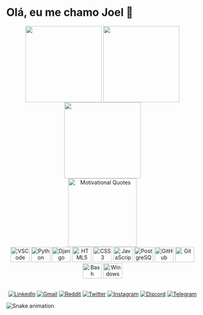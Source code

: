 <!-- APRESENTAÇÃO -->

# Olá, eu me chamo Joel 👋

<!-- Github STATS -->

<div align="center">

<a href="https://github.com/Joel-Rodrigues404" target="_blank" style="text-decoration: none;">
  <img height="200" align="center" src="https://github-readme-stats.vercel.app/api?username=Joel-Rodrigues404&theme=radical&rank_icon=github&show_icons=true&repo-private=true"/>
  <img height="200" align="center" src="https://github-readme-stats.vercel.app/api/top-langs?username=Joel-Rodrigues404&layout=compact&langs_count=8&card_width=320&theme=radical&"/>
  <br>
  <img height="200" align="center" src="https://github-readme-streak-stats.herokuapp.com/?user=Joel-Rodrigues404&theme=radical&hide_border=false&mode=weekly"/>
</a>

</div>

<div align="center">

  <img height="180em" src="https://quotes-github-readme.vercel.app/api?type=horizontal&theme=radical&" alt="Motivational Quotes" />
  
</div>

<!-- MEUS PROJETOS -->

<!-- - **[Projeto 1: Meu Portfólio](https://github.com/Joel-Rodrigues404/meu-portfolio)**  
  Um portfólio online criado com HTML, CSS e JavaScript, onde exibo minhas habilidades e projetos.

- **[Projeto 2: Sistema de Gerenciamento](https://github.com/Joel-Rodrigues404/gerenciamento)**  
  Sistema web desenvolvido em Django e PostgreSQL para gerenciamento de tarefas.

- **[Projeto 3: Aplicativo Mobile](https://github.com/Joel-Rodrigues404/meu-app)**  
  Um aplicativo mobile desenvolvido com React Native para acompanhar hábitos diários. -->

<!-- - **[Projeto 1: Meu Portfólio](https://github.com/Joel-Rodrigues404/meu-portfolio)**  
  <img src="https://img.shields.io/badge/HTML-blue" alt="HTML"/> <img src="https://img.shields.io/badge/CSS-orange" alt="CSS"/>  
  Um portfólio online criado com HTML, CSS e JavaScript, onde exibo minhas habilidades e projetos. -->



<!-- CONTADOR DE VISUALIZAÇÕES -->

<!-- [![](https://visitcount.itsvg.in/api?id=Joel-Rodrigues404&icon=0&color=5)]() -->


<!-- TECNOLOGIAS QUE USO -->

<div align="center">
  <img src="https://cdn.jsdelivr.net/gh/devicons/devicon/icons/vscode/vscode-original.svg" alt="VSCode" height="40" width="50"/>
  <img src="https://cdn.jsdelivr.net/gh/devicons/devicon/icons/python/python-original.svg" alt="Python" height="40" width="50"/>
  <img src="https://cdn.jsdelivr.net/gh/devicons/devicon/icons/django/django-plain.svg" alt="Django" height="40" width="50"/>
  <img src="https://cdn.jsdelivr.net/gh/devicons/devicon/icons/html5/html5-plain.svg" alt="HTML5" height="40" width="50"/>
  <img src="https://cdn.jsdelivr.net/gh/devicons/devicon/icons/css3/css3-original.svg" alt="CSS3" height="40" width="50"/>
  <img src="https://cdn.jsdelivr.net/gh/devicons/devicon/icons/javascript/javascript-original.svg" alt="JavaScript" height="40" width="50"/>
  <img src="https://cdn.jsdelivr.net/gh/devicons/devicon/icons/postgresql/postgresql-original.svg" alt="PostgreSQL" height="40" width="50"/>
  <img src="https://cdn.jsdelivr.net/gh/devicons/devicon/icons/github/github-original.svg" alt="GitHub" height="40" width="50"/>
  <img src="https://cdn.jsdelivr.net/gh/devicons/devicon/icons/git/git-original.svg" alt="Git" height="40" width="50"/>
  <img src="https://cdn.jsdelivr.net/gh/devicons/devicon/icons/bash/bash-original.svg" alt="Bash" height="40" width="50"/>
  <img src="https://cdn.jsdelivr.net/gh/devicons/devicon/icons/windows8/windows8-original.svg" alt="Windows" height="40" width="50"/>
</div>

##

<!-- CONTATOS / REDES SOCIAIS -->

<div align="center">
  <a href="https://www.linkedin.com/in/joel-a-rodrigues/" target="_blank"><img src="https://img.shields.io/badge/-LinkedIn-%230077B5?style=for-the-badge&logo=linkedin&logoColor=white" alt="LinkedIn"/></a>
  <a href="mailto:joelsandersonrodrigues@gmail.com"><img src="https://img.shields.io/badge/-Gmail-%23333?style=for-the-badge&logo=gmail&logoColor=white" alt="Gmail"/></a>
  <a href="https://reddit.com/user/seu-perfil" target="_blank"><img src="https://img.shields.io/badge/Reddit-FF4500?style=for-the-badge&logo=reddit&logoColor=white" alt="Reddit"/></a>
  <a href="https://x.com/rodrigues_69536" target="_blank"><img src="https://img.shields.io/badge/Twitter-1DA1F2?style=for-the-badge&logo=twitter&logoColor=white" alt="Twitter"/></a>
  <a href="https://www.instagram.com/joel.rodrigues404/" target="_blank"><img src="https://img.shields.io/badge/Instagram-E4405F?style=for-the-badge&logo=instagram&logoColor=white" alt="Instagram"/></a>
  <a href="https://discord.gg/seu-servidor" target="_blank"><img src="https://img.shields.io/badge/Discord-7289DA?style=for-the-badge&logo=discord&logoColor=white" alt="Discord"/></a>
  <a href="https://t.me/seu-telegram" target="_blank"><img src="https://img.shields.io/badge/Telegram-2CA5E0?style=for-the-badge&logo=telegram&logoColor=white" alt="Telegram"/></a>
</div>

<!-- ANIMAÇÃO SNAKE -->

<!--< div align="center"><img src="https://github.com/Joel-Rodrigues404/Joel-Rodrigues404/blob/output/dist/github-snake-dark.svg" alt="Snake animation"></div>-->
![Snake animation](https://Joel-Rodrigues404.github.io/Joel-Rodrigues404/github-snake-dark.svg)
